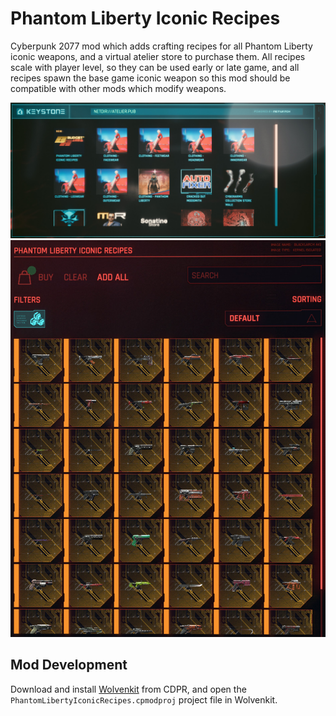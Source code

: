 # Phantom Liberty Iconic Recipes

Cyberpunk 2077 mod which adds crafting recipes for all Phantom Liberty iconic weapons, and a virtual atelier store to purchase them. All recipes scale with player level, so they can be used early or late game, and all recipes spawn the base game iconic weapon so this mod should be compatible with other mods which modify weapons.

![Store](/docs/image/store.jpg "Store")
![Store Items](/docs/image/items.jpg "Store Items")

## Mod Development

Download and install [Wolvenkit](https://wiki.redmodding.org/wolvenkit/getting-started/download) from CDPR, and open the `PhantomLibertyIconicRecipes.cpmodproj` project file in Wolvenkit.